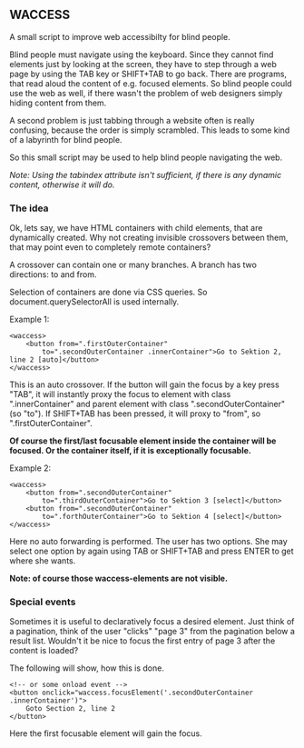 WACCESS
-

A small script to improve web accessibilty for blind people.

Blind people must navigate using the keyboard. Since they cannot find elements just by 
looking at the screen, they have to step through a web page by using the TAB key or SHIFT+TAB to go back.
There are programs, that read aloud the content of e.g. focused elements. So blind people could 
use the web as well, if there wasn't the problem of web designers simply hiding content from them.

A second problem is just tabbing through a website often is really confusing, because the order is 
simply scrambled. This leads to some kind of a labyrinth for blind people.

So this small script may be used to help blind people navigating the web.

*Note: Using the tabindex attribute isn't sufficient, if there is any dynamic content, otherwise it will do.*

### The idea ###

Ok, lets say, we have HTML containers with child elements, that are dynamically created. 
Why not creating invisible crossovers between them, that may point even to completely remote containers?

A crossover can contain one or many branches. A branch has two directions: to and from. 

Selection of containers are done via CSS queries. So document.querySelectorAll is used internally.

Example 1:
~~~
<waccess>
	<button from=".firstOuterContainer" 
	    to=".secondOuterContainer .innerContainer">Go to Sektion 2, line 2 [auto]</button>
</waccess>
~~~
This is an auto crossover. If the button will gain the focus by a key press "TAB", it will instantly proxy the 
focus to element with class ".innerContainer" and parent element with class ".secondOuterContainer" (so "to"). 
If SHIFT+TAB has been pressed, it will proxy to "from", so ".firstOuterContainer".

**Of course the first/last focusable element inside the container will be focused. Or the container itself, 
if it is exceptionally focusable.**

Example 2:
~~~
<waccess>
	<button from=".secondOuterContainer" 
	    to=".thirdOuterContainer">Go to Sektion 3 [select]</button>
	<button from=".secondOuterContainer" 
	    to=".forthOuterContainer">Go to Sektion 4 [select]</button>
</waccess>
~~~
Here no auto forwarding is performed. The user has two options. She may select one option by again using TAB or 
SHIFT+TAB and press ENTER to get where she wants.

**Note: of course those waccess-elements are not visible.**

### Special events ###

Sometimes it is useful to declaratively focus a desired element. Just think of a pagination, think 
of the user "clicks" "page 3" from the pagination below a result list. Wouldn't it be nice to focus 
the first entry of page 3 after the content is loaded?

The following will show, how this is done.
~~~
<!-- or some onload event -->
<button onclick="waccess.focusElement('.secondOuterContainer .innerContainer')">
    Goto Section 2, line 2
</button>
~~~
Here the first focusable element will gain the focus.


